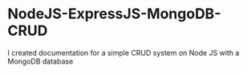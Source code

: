 # NodeJS-ExpressJS-MongoDB-CRUD
I created documentation for a simple CRUD system on Node JS with a MongoDB database
